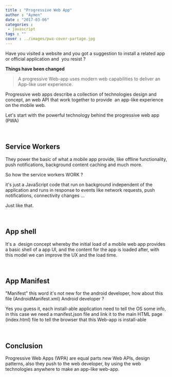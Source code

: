 ```yaml
---
title : "Progressive Web App"
author : "Aymen"
date : "2017-03-06"
categories : 
 - javascript
tags : ""
cover : ../images/pwa-cover-partage.jpg
---
```


Have you visited a website and you got a suggestion to install a related app or official application and  you resist ?

**Things have been changed**

> A progressive Web-app uses modern web capabilities to deliver an App-like user experience.

Progressive web apps describe a collection of technologies design and concept, an web API that work together to provide  an app-like experience on the mobile web.

Let's start with the powerful technology behind the progressive web app (PWA)

 

## **Service Workers**

They power the basic of what a mobile app provide, like offline functionality, push notifications, background content caching and much more.

So how the service workers WORK ?

it's just a JavaScript code that run on background independent of the application and runs in response to events like network requests, push notifications, connectivity changes ...

Just like that.

 

## **App shell**

It's a  design concept whereby the initial load of a mobile web app provides a basic shell of a app UI, and the content for the app is loaded after, with this model we can improve the UX and the load time.

 

## **App Manifest**

"Manifest" this word it's not new for the android developer, how about this file (AndroidManifest.xml) Android developer ?

Yes you guess it, each install-able application need to tell the OS some info, in this case we need a manifest.json file and link it to the main HTML page (index.html) file to tell the browser that this Web-app is install-able

 

## **Conclusion**

Progressive Web Apps (WPA) are equal parts new Web APIs, design patterns, also they push to the web developer, by using the web technologies anywhere to make an app-like web-app.
